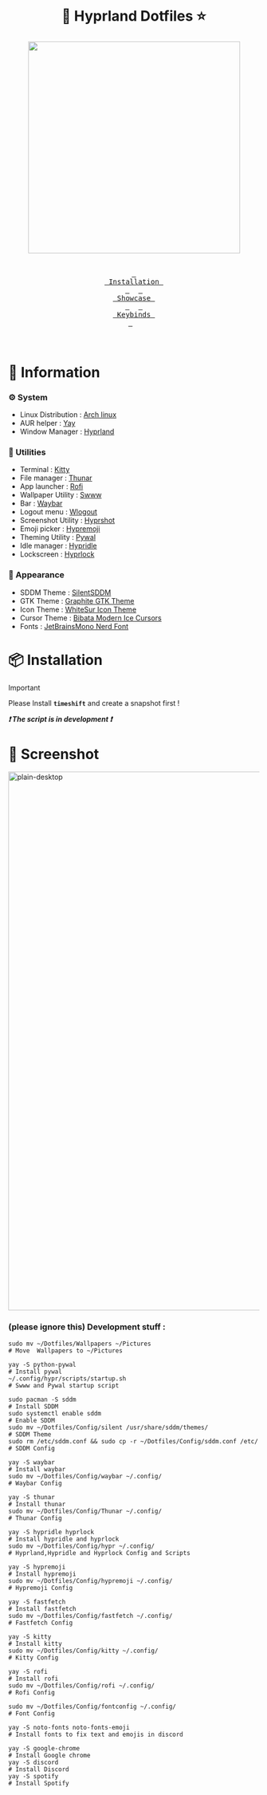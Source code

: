 
<h1 align=center>💫 Hyprland Dotfiles ⭐</h1>

<h3 align=center>
  <img src="https://github.com/user-attachments/assets/a2716d8b-6425-48ef-9a2b-986152ea8669" width="425" />
</h3>

<div align="center">
<br>
  <a href="#-installation"><kbd> <br> Installation <br> </kbd></a>&ensp;&ensp;
  <a href="https://youtube.com/@official_sparsha/"><kbd> <br> Showcase <br> </kbd></a>&ensp;&ensp;
  <a href="https://github.com/sparshabhusal/Dotfiles/wiki/Keybinds"><kbd> <br> Keybinds <br> </kbd></a>&ensp;&ensp;
</div><br>

<br>

<!--
<h2 align="center">
✨ Preview ✨ 
</h2>


<img width="1921" height="1081" alt="preview" src="https://github.com/user-attachments/assets/d40f26b2-f591-4596-b9b5-0d2d6147dace" />
-->


# 📖 Information

### ⚙ System
- Linux Distribution : [Arch linux](https://archlinux.org/)
- AUR helper : [Yay](https://github.com/Jguer/yay)
- Window Manager : [Hyprland](https://github.com/hyprwm/Hyprland)

### 🚀 Utilities
- Terminal : [Kitty](https://github.com/kovidgoyal/kitty)
- File manager : [Thunar](https://github.com/neilbrown/thunar)
- App launcher : [Rofi](https://github.com/davatorium/rofi)
- Wallpaper Utility : [Swww](https://github.com/LGFae/swww)
- Bar : [Waybar](https://github.com/Alexays/Waybar)
- Logout menu : [Wlogout](https://github.com/ArtsyMacaw/wlogout)
- Screenshot Utility : [Hyprshot](https://github.com/Gustash/Hyprshot)
- Emoji picker : [Hypremoji](https://github.com/albinekb/hyper-emoji)
- Theming Utility : [Pywal](https://github.com/dylanaraps/pywal)
- Idle manager : [Hypridle](https://github.com/hyprwm/hypridle)
- Lockscreen : [Hyprlock](https://github.com/hyprwm/hyprlock)

### 🎨 Appearance
- SDDM Theme : [SilentSDDM](https://github.com/uiriansan/SilentSDDM)
- GTK Theme : [Graphite GTK Theme](https://github.com/vinceliuice/Graphite-gtk-theme)
- Icon Theme : [WhiteSur Icon Theme](https://github.com/vinceliuice/WhiteSur-icon-theme)
- Cursor Theme : [Bibata Modern Ice Cursors](https://www.gnome-look.org/p/1197198/)
- Fonts : [JetBrainsMono Nerd Font](https://github.com/ryanoasis/nerd-fonts/releases/download/v3.0.2/JetBrainsMono.zip)

# 📦 Installation

> [!IMPORTANT]
> Please Install **```timeshift```** and create a snapshot first !


***❗ The script is in development ❗***                                                                                        

<!-- Installation commands
```
git clone https://github.com/spasrhabhusal/Dotfiles.git
cd Dotfiles
sudo chmod +x install.sh
./install.sh
```
-->

# 📸 Screenshot

<img width="1921" height="1081" alt="plain-desktop" src="https://github.com/user-attachments/assets/2c9cc26f-b8f5-4a4e-8a17-ee16dcc20cd1" />





### (please ignore this) Development stuff : 

```
sudo mv ~/Dotfiles/Wallpapers ~/Pictures                                  # Move  Wallpapers to ~/Pictures

yay -S python-pywal                                                       # Install pywal
~/.config/hypr/scripts/startup.sh                                         # Swww and Pywal startup script

sudo pacman -S sddm                                                       # Install SDDM
sudo systemctl enable sddm                                                # Enable SDDM
sudo mv ~/Dotfiles/Config/silent /usr/share/sddm/themes/                  # SDDM Theme
sudo rm /etc/sddm.conf && sudo cp -r ~/Dotfiles/Config/sddm.conf /etc/    # SDDM Config

yay -S waybar                                                             # Install waybar
sudo mv ~/Dotfiles/Config/waybar ~/.config/                               # Waybar Config

yay -S thunar                                                             # Install thunar
sudo mv ~/Dotfiles/Config/Thunar ~/.config/                               # Thunar Config

yay -S hypridle hyprlock                                                  # Install hypridle and hyprlock
sudo mv ~/Dotfiles/Config/hypr ~/.config/                                 # Hyprland,Hypridle and Hyprlock Config and Scripts

yay -S hypremoji                                                          # Install hypremoji
sudo mv ~/Dotfiles/Config/hypremoji ~/.config/                            # Hypremoji Config

yay -S fastfetch                                                          # Install fastfetch
sudo mv ~/Dotfiles/Config/fastfetch ~/.config/                            # Fastfetch Config

yay -S kitty                                                              # Install kitty
sudo mv ~/Dotfiles/Config/kitty ~/.config/                                # Kitty Config

yay -S rofi                                                               # Install rofi
sudo mv ~/Dotfiles/Config/rofi ~/.config/                                 # Rofi Config

sudo mv ~/Dotfiles/Config/fontconfig ~/.config/                           # Font Config 

yay -S noto-fonts noto-fonts-emoji                                        # Install fonts to fix text and emojis in discord

yay -S google-chrome                                                      # Install Google chrome
yay -S discord                                                            # Install Discord
yay -S spotify                                                            # Install Spotify

```


